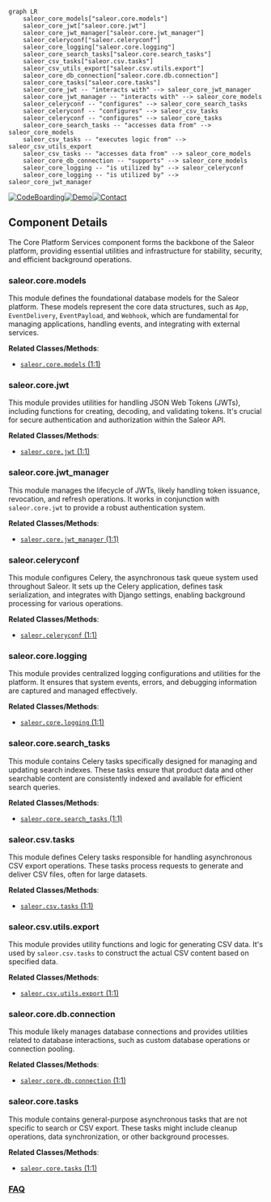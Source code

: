 ```mermaid
graph LR
    saleor_core_models["saleor.core.models"]
    saleor_core_jwt["saleor.core.jwt"]
    saleor_core_jwt_manager["saleor.core.jwt_manager"]
    saleor_celeryconf["saleor.celeryconf"]
    saleor_core_logging["saleor.core.logging"]
    saleor_core_search_tasks["saleor.core.search_tasks"]
    saleor_csv_tasks["saleor.csv.tasks"]
    saleor_csv_utils_export["saleor.csv.utils.export"]
    saleor_core_db_connection["saleor.core.db.connection"]
    saleor_core_tasks["saleor.core.tasks"]
    saleor_core_jwt -- "interacts with" --> saleor_core_jwt_manager
    saleor_core_jwt_manager -- "interacts with" --> saleor_core_models
    saleor_celeryconf -- "configures" --> saleor_core_search_tasks
    saleor_celeryconf -- "configures" --> saleor_csv_tasks
    saleor_celeryconf -- "configures" --> saleor_core_tasks
    saleor_core_search_tasks -- "accesses data from" --> saleor_core_models
    saleor_csv_tasks -- "executes logic from" --> saleor_csv_utils_export
    saleor_csv_tasks -- "accesses data from" --> saleor_core_models
    saleor_core_db_connection -- "supports" --> saleor_core_models
    saleor_core_logging -- "is utilized by" --> saleor_celeryconf
    saleor_core_logging -- "is utilized by" --> saleor_core_jwt_manager
```
[![CodeBoarding](https://img.shields.io/badge/Generated%20by-CodeBoarding-9cf?style=flat-square)](https://github.com/CodeBoarding/CodeBoarding)[![Demo](https://img.shields.io/badge/Try%20our-Demo-blue?style=flat-square)](https://www.codeboarding.org/demo)[![Contact](https://img.shields.io/badge/Contact%20us%20-%20contact@codeboarding.org-lightgrey?style=flat-square)](mailto:contact@codeboarding.org)

## Component Details

The Core Platform Services component forms the backbone of the Saleor platform, providing essential utilities and infrastructure for stability, security, and efficient background operations.

### saleor.core.models
This module defines the foundational database models for the Saleor platform. These models represent the core data structures, such as `App`, `EventDelivery`, `EventPayload`, and `Webhook`, which are fundamental for managing applications, handling events, and integrating with external services.


**Related Classes/Methods**:

- <a href="https://github.com/saleor/saleor/blob/master/saleor/core/models.py#L1-L1" target="_blank" rel="noopener noreferrer">`saleor.core.models` (1:1)</a>


### saleor.core.jwt
This module provides utilities for handling JSON Web Tokens (JWTs), including functions for creating, decoding, and validating tokens. It's crucial for secure authentication and authorization within the Saleor API.


**Related Classes/Methods**:

- <a href="https://github.com/saleor/saleor/blob/master/saleor/core/jwt.py#L1-L1" target="_blank" rel="noopener noreferrer">`saleor.core.jwt` (1:1)</a>


### saleor.core.jwt_manager
This module manages the lifecycle of JWTs, likely handling token issuance, revocation, and refresh operations. It works in conjunction with `saleor.core.jwt` to provide a robust authentication system.


**Related Classes/Methods**:

- <a href="https://github.com/saleor/saleor/blob/master/saleor/core/jwt_manager.py#L1-L1" target="_blank" rel="noopener noreferrer">`saleor.core.jwt_manager` (1:1)</a>


### saleor.celeryconf
This module configures Celery, the asynchronous task queue system used throughout Saleor. It sets up the Celery application, defines task serialization, and integrates with Django settings, enabling background processing for various operations.


**Related Classes/Methods**:

- <a href="https://github.com/saleor/saleor/blob/master/saleor/celeryconf.py#L1-L1" target="_blank" rel="noopener noreferrer">`saleor.celeryconf` (1:1)</a>


### saleor.core.logging
This module provides centralized logging configurations and utilities for the platform. It ensures that system events, errors, and debugging information are captured and managed effectively.


**Related Classes/Methods**:

- <a href="https://github.com/saleor/saleor/blob/master/saleor/core/logging.py#L1-L1" target="_blank" rel="noopener noreferrer">`saleor.core.logging` (1:1)</a>


### saleor.core.search_tasks
This module contains Celery tasks specifically designed for managing and updating search indexes. These tasks ensure that product data and other searchable content are consistently indexed and available for efficient search queries.


**Related Classes/Methods**:

- <a href="https://github.com/saleor/saleor/blob/master/saleor/core/search_tasks.py#L1-L1" target="_blank" rel="noopener noreferrer">`saleor.core.search_tasks` (1:1)</a>


### saleor.csv.tasks
This module defines Celery tasks responsible for handling asynchronous CSV export operations. These tasks process requests to generate and deliver CSV files, often for large datasets.


**Related Classes/Methods**:

- <a href="https://github.com/saleor/saleor/blob/master/saleor/csv/tasks.py#L1-L1" target="_blank" rel="noopener noreferrer">`saleor.csv.tasks` (1:1)</a>


### saleor.csv.utils.export
This module provides utility functions and logic for generating CSV data. It's used by `saleor.csv.tasks` to construct the actual CSV content based on specified data.


**Related Classes/Methods**:

- <a href="https://github.com/saleor/saleor/blob/master/saleor/csv/utils/export.py#L1-L1" target="_blank" rel="noopener noreferrer">`saleor.csv.utils.export` (1:1)</a>


### saleor.core.db.connection
This module likely manages database connections and provides utilities related to database interactions, such as custom database operations or connection pooling.


**Related Classes/Methods**:

- <a href="https://github.com/saleor/saleor/blob/master/saleor/core/db/connection.py#L1-L1" target="_blank" rel="noopener noreferrer">`saleor.core.db.connection` (1:1)</a>


### saleor.core.tasks
This module contains general-purpose asynchronous tasks that are not specific to search or CSV export. These tasks might include cleanup operations, data synchronization, or other background processes.


**Related Classes/Methods**:

- <a href="https://github.com/saleor/saleor/blob/master/saleor/core/tasks.py#L1-L1" target="_blank" rel="noopener noreferrer">`saleor.core.tasks` (1:1)</a>




### [FAQ](https://github.com/CodeBoarding/GeneratedOnBoardings/tree/main?tab=readme-ov-file#faq)